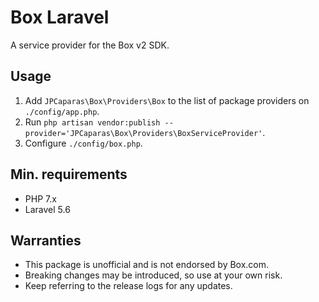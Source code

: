 # Box Laravel

A service provider for the Box v2 SDK.

## Usage

1. Add `JPCaparas\Box\Providers\Box` to the list of package providers on `./config/app.php`.
2. Run `php artisan vendor:publish --provider='JPCaparas\Box\Providers\BoxServiceProvider'`.
3. Configure `./config/box.php`.

## Min. requirements

- PHP 7.x
- Laravel 5.6

## Warranties

- This package is unofficial and is not endorsed by Box.com.
- Breaking changes may be introduced, so use at your own risk.
- Keep referring to the release logs for any updates.
 